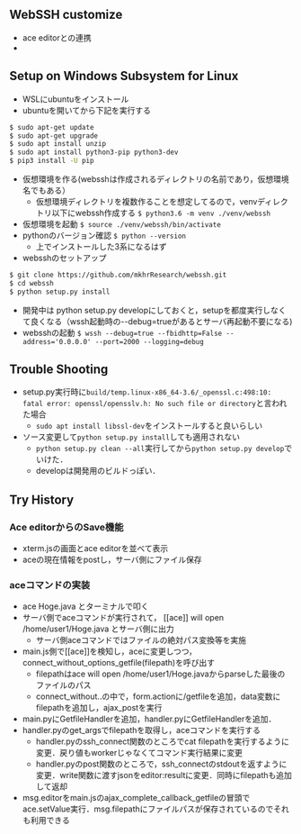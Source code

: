 ## WebSSH customize
- ace editorとの連携
- 

## Setup on Windows Subsystem for Linux
- WSLにubuntuをインストール
- ubuntuを開いてから下記を実行する

```sh
$ sudo apt-get update
$ sudo apt-get upgrade
$ sudo apt install unzip
$ sudo apt install python3-pip python3-dev
$ pip3 install -U pip
```
- 仮想環境を作る(websshは作成されるディレクトリの名前であり，仮想環境名でもある）
  - 仮想環境ディレクトリを複数作ることを想定してるので，venvディレクトリ以下にwebssh作成する
`$ python3.6 -m venv ./venv/webssh`
- 仮想環境を起動
`$ source ./venv/webssh/bin/activate`
- pythonのバージョン確認
`$ python --version`
  - 上でインストールした3系になるはず
- websshのセットアップ

```sh
$ git clone https://github.com/mkhrResearch/webssh.git
$ cd webssh
$ python setup.py install
```
- 開発中は python setup.py developにしておくと，setupを都度実行しなくて良くなる（wssh起動時の--debug=trueがあるとサーバ再起動不要になる)
- websshの起動
`$ wssh --debug=true --fbidhttp=False --address='0.0.0.0' --port=2000 --logging=debug`

## Trouble Shooting
- setup.py実行時に`build/temp.linux-x86_64-3.6/_openssl.c:498:10: fatal error: openssl/opensslv.h: No such file or directory`と言われた場合
  - `sudo apt install libssl-dev`をインストールすると良いらしい
- ソース変更して`python setup.py install`しても適用されない
  - `python setup.py clean --all`実行してから`python setup.py develop`でいけた．
  - developは開発用のビルドっぽい．

## Try History
### Ace editorからのSave機能
- xterm.jsの画面とace editorを並べて表示
- aceの現在情報をpostし，サーバ側にファイル保存

### aceコマンドの実装
- ace Hoge.java とターミナルで叩く
- サーバ側でaceコマンドが実行されて， [[ace]] will open /home/user1/Hoge.java とサーバ側に出力
  - サーバ側aceコマンドではファイルの絶対パス変換等を実施
- main.js側で[[ace]]を検知し，aceに変更しつつ，connect_without_options_getfile(filepath)を呼び出す
  - filepathはace will open /home/user1/Hoge.javaからparseした最後のファイルのパス
  - connect_without..の中で，form.actionに/getfileを追加，data変数にfilepathを追加し，ajax_postを実行
- main.pyにGetfileHandlerを追加，handler.pyにGetfileHandlerを追加．
- handler.pyのget_argsでfilepathを取得し，aceコマンドを実行する
  - handler.pyのssh_connect関数のところでcat filepathを実行するように変更．戻り値もworkerじゃなくてコマンド実行結果に変更
  - handler.pyのpost関数のところで，ssh_connectのstdoutを返すように変更．write関数に渡すjsonをeditor:resultに変更．同時にfilepathも追加して返却
- msg.editorをmain.jsのajax_complete_callback_getfileの冒頭でace.setValue実行．msg.filepathにファイルパスが保存されているのでそれも利用できる


